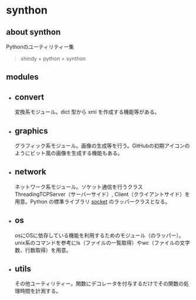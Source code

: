 # synthon

## about synthon
Pythonのユーティリティー集
> shindy + python = synthon


## modules

- ## convert
    変換系モジュール。dict 型から xml を作成する機能等がある。

- ## graphics
    グラフィック系モジュール。画像の生成等を行う。GitHubの初期アイコンのようにビット風の画像を生成する機能もある。

- ## network
    ネットワーク系モジュール。ソケット通信を行うクラス ThreadingTCPServer（サーバーサイド）, Client（クライアントサイド）を用意。Python の標準ライブラリ [socket](https://docs.python.org/ja/3/library/socket.html) のラッパークラスとなる。

- ## os
    osにOSに依存している機能を利用するためのモジュール（のラッパー）。unix系のコマンドを参考にls（ファイルの一覧取得）やwc（ファイルの文字数、行数取得）を用意。

- ## utils
    その他ユーティリティー。関数にデコレータを付与するだけでその関数の処理時間を計測する。